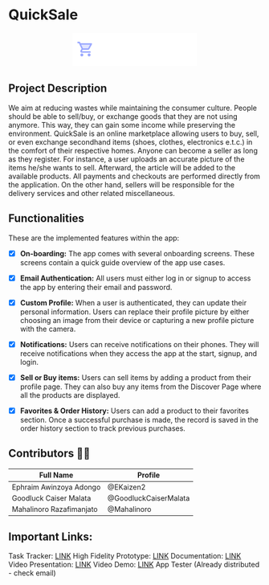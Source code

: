 # QuickSale
<div align="center"> 
    <img src=assets/images/logox.png >
</div>

## Project Description
We aim at reducing wastes while maintaining the consumer culture. People should be able to sell/buy, or exchange goods that they are not using anymore. This way, they can gain some income while preserving the environment. QuickSale is an online marketplace allowing users to buy, sell, or even exchange secondhand items (shoes, clothes, electronics e.t.c.)  in the comfort of their respective homes.  Anyone can become a seller as long as they register.  For instance, a user uploads an accurate picture of the items he/she wants to sell. Afterward, the article will be added to the available products. All payments and checkouts are performed directly from the application. On the other hand, sellers will be responsible for the delivery services and other related miscellaneous.

## Functionalities
These are the implemented features within the app:
- [x] **On-boarding:** The app comes with several onboarding screens. These screens contain a quick guide overview of the app use cases.
- [x] **Email Authentication:** All users must either log in or signup to access the app by entering their email and password.
- [x] **Custom Profile:** When a user is authenticated, they can update their personal information. Users can replace their profile picture by either choosing an image from their device or capturing a new profile picture with the camera. 
- [x] **Notifications:** Users can receive notifications on their phones. They will receive notifications when they access the app at the start, signup, and login.
- [x] **Sell or Buy items:** Users can sell items by adding a product from their profile page. They can also buy any items from the Discover Page where all the products are displayed. 
- [x] **Favorites & Order History:** Users can add a product to their favorites section. Once a successful purchase is made, the record is saved in the order history section to track previous purchases.


## Contributors :technologist:
Full Name | Profile
------------ | -------------
Ephraim Awinzoya Adongo | @EKaizen2
Goodluck Caiser Malata | @GoodluckCaiserMalata
Mahalinoro Razafimanjato | @Mahalinoro

## Important Links:
Task Tracker: [LINK](https://docs.google.com/spreadsheets/d/1IFnQZ-pufihI4fzJ343Eexm4M7KImxvRUXfo4dFxUkw/edit?usp=sharing)
High Fidelity Prototype: [LINK](https://www.figma.com/file/qh4tfk0lOzCwDiUViBVp3W/QuickSale)
Documentation: [LINK](https://drive.google.com/file/d/1r0hGzb1cYS-Hqheon7CUhH9hsQ-I337H/view?usp=sharing)
Video Presentation: [LINK](https://youtu.be/ExWTZ8X_M5M)
Video Demo: [LINK](https://youtu.be/zONurk2ZJUw)
App Tester (Already distributed - check email)

